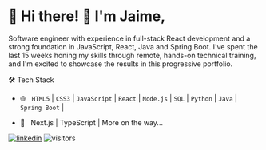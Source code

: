 
# 🚀 Hi there! 👋 I'm Jaime, 

Software engineer with experience in full-stack React development and a strong foundation in JavaScript, React, Java and Spring Boot. I've spent the last 15 weeks honing my skills through remote, hands-on technical training, and I'm excited to showcase the results in this progressive portfolio.

🛠 Tech Stack

- 🌐 &nbsp; `HTML5` | `CSS3` | `JavaScript` | `React` | `Node.js` | `SQL` | `Python` | `Java` | `Spring Boot` | 

- 🌱 &nbsp; Next.js | TypeScript | More on the way...


[![linkedin](https://img.shields.io/badge/linkedin-0A66C2?style=for-the-badge&logo=linkedin&logoColor=white)](https://www.linkedin.com/in/jaime-d-rodriguez/)
![visitors](https://visitor-badge.glitch.me/badge?page_id=page.id&left_color=green&right_color=red)
